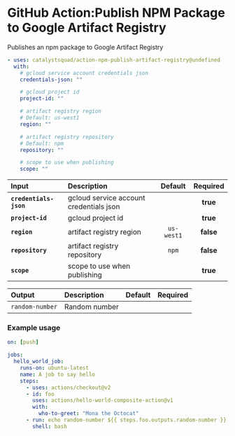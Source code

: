 <!-- start title -->

# GitHub Action:Publish NPM Package to Google Artifact Registry

<!-- end title -->
<!-- start description -->

Publishes an npm package to Google Artifact Registry

<!-- end description -->
<!-- start contents -->
<!-- end contents -->
<!-- start usage -->

```yaml
- uses: catalystsquad/action-npm-publish-artifact-registry@undefined
  with:
    # gcloud service account credentials json
    credentials-json: ""

    # gcloud project id
    project-id: ""

    # artifact registry region
    # Default: us-west1
    region: ""

    # artifact registry repository
    # Default: npm
    repository: ""

    # scope to use when publishing
    scope: ""
```

<!-- end usage -->
<!-- start inputs -->

| **Input**              | **Description**                         | **Default** | **Required** |
| :--------------------- | :-------------------------------------- | :---------: | :----------: |
| **`credentials-json`** | gcloud service account credentials json |             |   **true**   |
| **`project-id`**       | gcloud project id                       |             |   **true**   |
| **`region`**           | artifact registry region                | `us-west1`  |  **false**   |
| **`repository`**       | artifact registry repository            |    `npm`    |  **false**   |
| **`scope`**            | scope to use when publishing            |             |   **true**   |

<!-- end inputs -->
<!-- start outputs -->

| **Output**      | **Description** | **Default** | **Required** |
| :-------------- | :-------------- | ----------- | ------------ |
| `random-number` | Random number   |             |              |

<!-- end outputs -->
<!-- start examples -->

### Example usage

```yaml
on: [push]

jobs:
  hello_world_job:
    runs-on: ubuntu-latest
    name: A job to say hello
    steps:
      - uses: actions/checkout@v2
      - id: foo
        uses: actions/hello-world-composite-action@v1
        with:
          who-to-greet: "Mona the Octocat"
      - run: echo random-number ${{ steps.foo.outputs.random-number }}
        shell: bash
```

<!-- end examples -->
<!-- start [.github/ghdocs/examples/] -->
<!-- end [.github/ghdocs/examples/] -->
